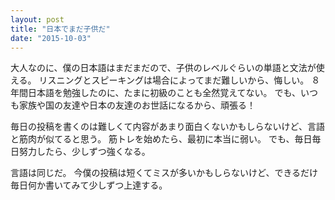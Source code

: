 ```yaml
---
layout: post
title: "日本でまだ子供だ"
date: "2015-10-03"
---
```

大人なのに、僕の日本語はまだまだので、子供のレベルぐらいの単語と文法が使える。
リスニングとスピーキングは場合によってまだ難しいから、悔しい。
８年間日本語を勉強したのに、たまに初級のことも全然覚えてない。
でも、いつも家族や国の友達や日本の友達のお世話になるから、頑張る！

毎日の投稿を書くのは難しくて内容があまり面白くないかもしらないけど、言語と筋肉が似てると思う。
筋トレを始めたら、最初に本当に弱い。
でも、毎日毎日努力したら、少しずつ強くなる。

言語は同じだ。
今僕の投稿は短くてミスが多いかもしらないけど、できるだけ毎日何か書いてみて少しずつ上達する。
